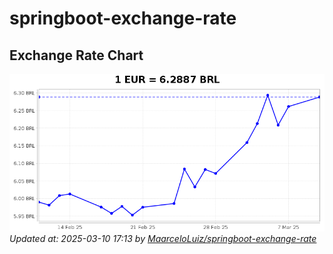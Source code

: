 # springboot-exchange-rate

<!-- EXCHANGE-RATE-START -->
## Exchange Rate Chart

![Exchange Rate Chart](charts/chart.png)*Updated at: 2025-03-10 17:13 by [MaarceloLuiz/springboot-exchange-rate](https://github.com/MaarceloLuiz/springboot-exchange-rate)*


<!-- EXCHANGE-RATE-END -->